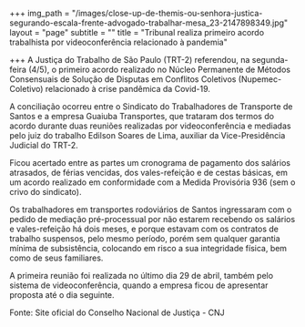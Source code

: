 +++
img_path = "/images/close-up-de-themis-ou-senhora-justica-segurando-escala-frente-advogado-trabalhar-mesa_23-2147898349.jpg"
layout = "page"
subtitle = ""
title = "Tribunal realiza primeiro acordo trabalhista por videoconferência relacionado à pandemia"

+++
A Justiça do Trabalho de São Paulo (TRT-2) referendou, na segunda-feira (4/5), o primeiro acordo realizado no Núcleo Permanente de Métodos Consensuais de Solução de Disputas em Conflitos Coletivos (Nupemec-Coletivo) relacionado à crise pandêmica da Covid-19.

A conciliação ocorreu entre o Sindicato do Trabalhadores de Transporte de Santos e a empresa Guaiuba Transportes, que trataram dos termos do acordo durante duas reuniões realizadas por videoconferência e mediadas pelo juiz do trabalho Edilson Soares de Lima, auxiliar da Vice-Presidência Judicial do TRT-2.

Ficou acertado entre as partes um cronograma de pagamento dos salários atrasados, de férias vencidas, dos vales-refeição e de cestas básicas, em um acordo realizado em conformidade com a Medida Provisória 936 (sem o crivo do sindicato).

Os trabalhadores em transportes rodoviários de Santos ingressaram com o pedido de mediação pré-processual por não estarem recebendo os salários e vales-refeição há dois meses, e porque estavam com os contratos de trabalho suspensos, pelo mesmo período, porém sem qualquer garantia mínima de subsistência, colocando em risco a sua integridade física, bem como de seus familiares.

A primeira reunião foi realizada no último dia 29 de abril, também pelo sistema de videoconferência, quando a empresa ficou de apresentar proposta até o dia seguinte.

Fonte: Site oficial do Conselho Nacional de Justiça - CNJ